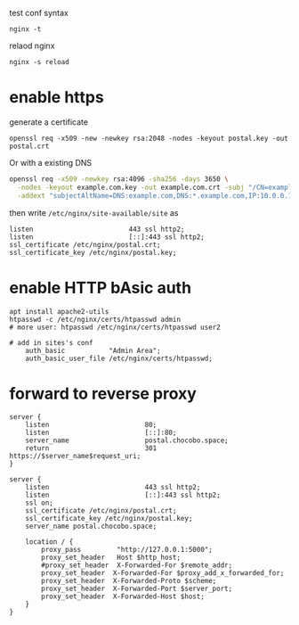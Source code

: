 
test conf syntax

    nginx -t

relaod nginx

    nginx -s reload

# enable https

generate a certificate

    openssl req -x509 -new -newkey rsa:2048 -nodes -keyout postal.key -out postal.crt

Or with a existing DNS

```bash
openssl req -x509 -newkey rsa:4096 -sha256 -days 3650 \
  -nodes -keyout example.com.key -out example.com.crt -subj "/CN=example.com" \
  -addext "subjectAltName=DNS:example.com,DNS:*.example.com,IP:10.0.0.1"
```

then write `/etc/nginx/site-available/site` as

```
listen                        443 ssl http2;
listen                        [::]:443 ssl http2;
ssl_certificate /etc/nginx/postal.crt;
ssl_certificate_key /etc/nginx/postal.key;
```

# enable HTTP bAsic auth

    apt install apache2-utils
    htpasswd -c /etc/nginx/certs/htpasswd admin
    # more user: htpasswd /etc/nginx/certs/htpasswd user2

    # add in sites's conf
        auth_basic           "Admin Area";
        auth_basic_user_file /etc/nginx/certs/htpasswd; 


# forward to reverse proxy

```
server {
    listen                        80;
    listen                        [::]:80;
    server_name                   postal.chocobo.space;
    return                        301 https://$server_name$request_uri;
}
```

```
server {
    listen                        443 ssl http2;
    listen                        [::]:443 ssl http2;
    ssl on;
    ssl_certificate /etc/nginx/postal.crt;
    ssl_certificate_key /etc/nginx/postal.key;
    server_name postal.chocobo.space;

    location / {
        proxy_pass         "http://127.0.0.1:5000";
        proxy_set_header   Host $http_host;
        #proxy_set_header  X-Forwarded-For $remote_addr;
        proxy_set_header  X-Forwarded-For $proxy_add_x_forwarded_for;
        proxy_set_header  X-Forwarded-Proto $scheme;
        proxy_set_header  X-Forwarded-Port $server_port;
        proxy_set_header  X-Forwarded-Host $host;
    }
}
```



